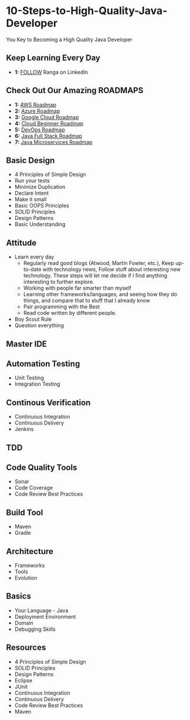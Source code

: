 # 10-Steps-to-High-Quality-Java-Developer
You Key to Becoming a High Quality Java Developer

## Keep Learning Every Day
- **1:** [FOLLOW](https://links.in28minutes.com/lin) Ranga on LinkedIn

## Check Out Our Amazing ROADMAPS
- **1:** [AWS Roadmap](https://github.com/in28minutes/roadmaps/blob/main/README.md#aws-roadmap)
- **2:** [Azure Roadmap](https://github.com/in28minutes/roadmaps/blob/main/README.md#azure-roadmap)
- **3:** [Google Cloud Roadmap](https://github.com/in28minutes/roadmaps/blob/main/README.md#google-cloud-roadmap)
- **4:** [Cloud Beginner Roadmap](https://github.com/in28minutes/roadmaps/blob/main/README.md#cloud-beginner-roadmap)
- **5:** [DevOps Roadmap](https://github.com/in28minutes/roadmaps/blob/main/README.md#devops-roadmap)
- **6:** [Java Full Stack Roadmap](https://github.com/in28minutes/roadmaps/blob/main/README.md#java-full-stack-roadmap)
- **7:** [Java Microservices Roadmap](https://github.com/in28minutes/roadmaps/blob/main/README.md#java-microservices-roadmap)

## Basic Design
- 4 Principles of Simple Design
 - Run your tests
 - Minimize Duplication
 - Declare Intent
 - Make it small
- Basic OOPS Principles
- SOLID Principles
- Design Patterns
 - Basic Understanding

## Attitude
- Learn every day
  - Regularly read good blogs (Atwood, Martin Fowler, etc.), Keep up-to-date with technology news, Follow stuff about interesting new technology. These steps will let me decide if I find anything interesting to further explore.
  - Working with people far smarter than myself
  - Learning other frameworks/languages, and seeing how they do things, and compare that to stuff that I already know
  - Pair programming with the Best
  - Read code written by different people.
- Boy Scout Rule
- Question everything

## Master IDE

## Automation Testing
- Unit Testing
- Integration Testing

## Continous Verification
- Continuous Integration
- Continuous Delivery
- Jenkins

## TDD

## Code Quality Tools
- Sonar
- Code Coverage
- Code Review Best Practices

## Build Tool
- Maven
- Gradle

## Architecture
- Frameworks
- Tools
- Evolution

## Basics
- Your Language - Java
- Deployment Environment
- Domain
- Debugging Skills

## Resources
- 4 Principles of Simple Design
- SOLID Principles
- Design Patterns
- Eclipse
- JUnit
- Continuous Integration
- Continuous Delivery
- Code Review Best Practices
- Maven
